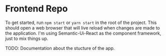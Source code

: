 # Frontend Repo

To get started, run `npm start` or `yarn start` in the root of the project. This should open a web browser that will live reload when changes are made to the application. I'm using Semantic-Ui-React as the component framework, just to mix things up.

TODO: Documentation about the stucture of the app.
